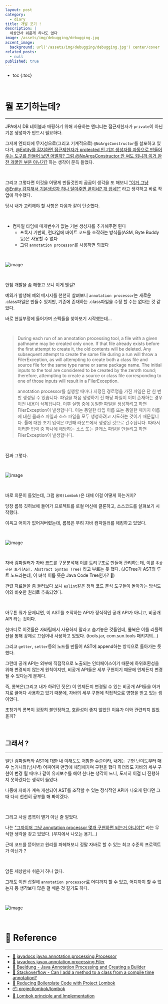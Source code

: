 ```yaml
---
layout: post
category:
  - diary
title: 개발 포기 !
description: | 
  세상만사 쉬운게 하나도 없다
image: /assets/img/debugging/debugging.jpg
accent_image:
  background: url('/assets/img/debugging/debugging.jpg') center/cover
related_posts:
  - null
published: true
---
```


* toc
{:toc}
  
<br />

# 뭘 포기하는데?

---

JPA에서 DB 테이블과 매핑하기 위해 사용하는 엔티티는 접근제한자가 `private`이 아닌 기본 생성자가 반드시 필요하다.

그저께 엔티티에 무지성으로(그리고 기계적으로) `@NoArgsConstructor`를 살포하고 있다가, <u>@Entity를 감지하면 접근제한자가 protected 인 기본 생성자를 자동으로 만들어주는 도구를 만들어 보면 어떨까? 그럼 @NoArgsConstructor 안 써도 되니까 이거 완전 개꿀인 부분 아닌가?</u> 하는 생각이 문득 들었다.

<br />

그리고 그렇다면 이것을 어떻게 만들것인지 곰곰이 생각을 또 해보니 <u>"이거 그냥 @Entity 감지해서 기본생성자 하나 달아주면 끝이네? 개 쉽네?"</u> 라고 생각하고 바로 작업에 착수했다.

당시 내가 고려해야 할 사항은 다음과 같이 단순했다.

<br />

- 컴파일 타임에 매개변수가 없는 기본 생성자를 추가해주면 된다
  - 프록시 기반의, 런타임에 바이트 코드를 조작하는 방식들(ASM, Byte Buddy 등)은 사용할 수 없다
  - 그럼 `annotation processor`를 사용하면 되겠다

<br />

![image](https://user-images.githubusercontent.com/71188307/160814919-2c51371c-67c4-41ca-ad67-80dff969c33c.png)


<br />

한참 개발을 좀 해놓고 보니 이게 웬걸?

예외가 발생해 예외 메시지를 천천히 살펴보니 `annotation processor`는 새로운 .class파일은 만들수 있지만, 기존에 존재하는 .class파일을 수정 할 수는 없다는 것 같았다.

바로 현실부정에 들어가며 스펙들을 찾아보기 시작했는데...

<br />

> During each run of an annotation processing tool, a file with a given pathname may be created only once. If that file already exists before the first attempt to create it, the old contents will be deleted. Any subsequent attempt to create the same file during a run will throw a FilerException, as will attempting to create both a class file and source file for the same type name or same package name. The initial inputs to the tool are considered to be created by the zeroth round; therefore, attempting to create a source or class file corresponding to one of those inputs will result in a FilerException.
>
> annotation processor를 실행할 때마다 지정된 경로명을 가진 파일은 단 한 번만 생성될 수 있습니다. 파일을 처음 생성하기 전 해당 파일이 이미 존재하는 경우 이전 내용이 삭제됩니다. 이후 실행 중에 동일한 파일을 생성하려고 하면 FilerException이 발생합니다. 이는 동일한 타입 이름 또는 동일한 패키지 이름에 대한 클래스 파일과 소스 파일을 모두 생성하려고 시도하는 것이기 때문입니다. 툴에 대한 초기 입력은 0번째 라운드에서 생성된 것으로 간주됩니다. 따라서 이러한 입력 중 하나에 해당하는 소스 또는 클래스 파일을 만들려고 하면 FilerException이 발생합니다.

<br />

진짜 그렇다.

<br />

![image](https://user-images.githubusercontent.com/71188307/160823293-5229fced-7642-4097-9539-ba6bf95154f6.png)

<br />

바로 의문이 들었는데, 그럼 `롬복(Lombok)`은 대체 이걸 어떻게 하는거지?

당장 롬복 깃허브에 들어가 프로젝트를 로컬 머신에 클론하고, 소스코드를 살펴보기 시작했다.

이윽고 어이가 없어져버렸는데, 롬복은 무려 자바 컴파일러를 해킹하고 있었다.

<br />

![image](https://user-images.githubusercontent.com/71188307/160815465-b27968be-fae4-43fd-997a-a38fbd159795.png)

<br />

자바 컴파일러가 자바 코드를 구문분석해 이를 트리구조로 만들어 관리하는데, 이를 `추상 구문 트리(AST, Abstract Syntax Tree)` 라고 부르는 듯 했다. (JCTree가 AST의 루트 노드라는데, 이 녀석 이름 뜻은 Java Code Tree인가? 🤔)

관련 자료들을 좀 둘러보다 보니 `eslint`같은 정적 코드 분석 도구들이 돌아가는 방식도 이와 비슷한 원리로 추측되었다.

<br />

아무튼 뭐가 문제냐면, 이 AST를 조작하는 API가 정식적인 공개 API가 아니고, 비공개 API 라는 것이다.

한마디로 이것들은 자바팀에서 사용하지 말라고 숨겨놓은 것들인데, 롬복은 이를 리플렉션을 통해 강제로 끄집어내 사용하고 있었다. (tools.jar, com.sun.tools 패키지의...)

그리고 `getter`, `setter`등의 노드를 만들어 AST에 append하는 방식으로 돌아가는 듯 했다.

그런데 공개 API는 외부에 직접적으로 노출되는 인터페이스이기 때문에 하위호환성을 위해 변경되지 않는게 원칙이지만, 비공개 API들은 세부 구현이기 때문에 언제든지 변경될 수 있다는게 문제다.

즉, 롬복은(그리고 내가 하려던 짓은) 이 언제든지 변경될 수 있는 비공개 API들을 어거지로 끌어다 사용하고 있기 때문에, 자바의 세부 구현에 직접적으로 영향을 받고 있는 셈이었다.

초창기의 롬복이 굉장히 불안정하고, 호환성이 좋지 않았던 이유가 이와 관련되지 않았을까?

<br />

## 그래서 ?

---

일단 컴파일러와 AST에 대한 내 이해도도 처참한 수준이라, 내게는 구현 난이도부터 매우 높거니와(넘사벽) 어찌어찌 맨땅에 헤딩해가며 구현을 했다 하더라도 자바의 세부 구현이 변경 될 때마다 같이 유지보수를 해야 한다는 생각이 드니, 도저히 이걸 더 진행하지 못하겠다는 생각이 들었다.

나중에 자바가 계속 개선되어 AST를 조작할 수 있는 정식적인 API가 나오게 된다면 그 때 다시 천천히 공부를 해 봐야겠다.

<br />

그리고 사실 롬복이 별거 아닌 줄 알았다.

나는 <u>"그까이꺼 그냥 annotation processor 몇개 구현하면 되는거 아니야?"</u> 라는 무식한 생각을 갖고 있었다. (무지에서 나오는 용기...)

근데 코드를 뜯어보고 원리를 파헤쳐보니 정말 자바로 할 수 있는 최고 수준의 프로젝트가 아닌가 ?

<br />

암튼 세상만사 쉬운거 하나 없다.

그래도 이번 삽질에 `annotation processor`로 어디까지 할 수 있고, 어디까지 할 수 없는지 등 생각보다 많은 걸 배운 것 같기도 하다.

<br />

![image](https://user-images.githubusercontent.com/71188307/160973489-45f5a5bd-895c-4319-901a-17d389c48427.png)

<br />

# 📕 Reference

---

- [📜 javadocs javax.annotation.processing.Processor](https://docs.oracle.com/javase/8/docs/api/javax/annotation/processing/Processor.html)
- [📜 javadocs javax.annotation.processing.Filer](https://docs.oracle.com/javase/8/docs/api/javax/annotation/processing/Filer.html)
- [📜 Baeldung - Java Annotation Processing and Creating a Builder](https://www.baeldung.com/java-annotation-processing-builder)
- [📜 Stackoverflow - Can I add a method to a class from a compile time annotation?](https://stackoverflow.com/questions/36563807/can-i-add-a-method-to-a-class-from-a-compile-time-annotation)
- [📜 Reducing Boilerplate Code with Project Lombok](http://jnb.ociweb.com/jnb/jnbJan2010.html)
- [📦 projectlombok/lombok](https://github.com/projectlombok/lombok)
- [📜 Lombok principle and Implementation](https://programmer.ink/think/lombok-principle-and-implementation.html)

<br />
